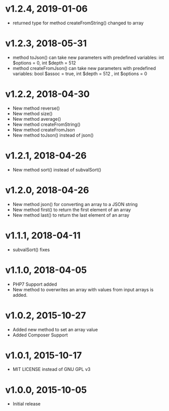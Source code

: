 # v1.2.4, 2019-01-06
* returned type for method createFromString() changed to array

# v1.2.3, 2018-05-31
* method toJson() can take new parameters with predefined variables: int $options = 0, int $depth = 512
* method createFromJson() can take new parameters with predefined variables: bool $assoc = true, int $depth = 512 , int $options = 0

# v1.2.2, 2018-04-30
* New method reverse()
* New method size()
* New method average()
* New method createFromString()
* New method createFromJson
* New method toJson() instead of json()

# v1.2.1, 2018-04-26
* New method sort() instead of subvalSort()

# v1.2.0, 2018-04-26
* New method json() for converting an array to a JSON string
* New method first() to return the first element of an array
* New method last() to return the last element of an array

# v1.1.1, 2018-04-11
* subvalSort() fixes

# v1.1.0, 2018-04-05
* PHP7 Support added
* New method to overwrites an array with values from input arrays is added.

# v1.0.2, 2015-10-27
* Added new method to set an array value
* Added Composer Support

# v1.0.1, 2015-10-17
* MIT LICENSE instead of GNU GPL v3

# v1.0.0, 2015-10-05
* Initial release

